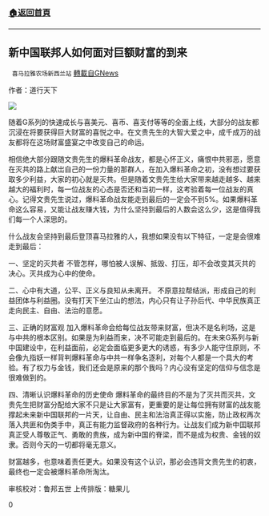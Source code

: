 ###  [:house:返回首頁](https://github.com/ourhimalayas/txt)
---

## 新中国联邦人如何面对巨额财富的到来
` 喜马拉雅农场新西兰站` [轉載自GNews](https://gnews.org/zh-hans/1166237/)

作者：道行天下

![]()![](https://gnews-media-offload.s3.amazonaws.com/wp-content/uploads/2021/05/02233229/050308.jpg)

随着G系列的快速成长与喜美元、喜币、喜支付等等的全面上线，大部分的战友都沉浸在将要获得巨大财富的喜悦之中。在文贵先生的大智大爱之中，成千成万的战友都将在这场财富盛宴之中改变自己的命运。

相信绝大部分跟随文贵先生的爆料革命战友，都是心怀正义，痛恨中共邪恶，愿意在灭共的路上献岀自己的一份力量的那群人，在加入爆料革命之初，没有想过要获取多少利益，大家的初心就是灭共。但是随着文贵先生给大家带来越走越多、越来越大的福利时，每一位战友的心态是否还和当初一样，这考验着每一位战友的真心。记得文贵先生说过，爆料革命战友能走到最后的一定会不到5%。如果爆料革命这么容易，又能让战友赚大钱，为什么坚持到最后的人数会这么少，这是值得我们每一个人深思的。

什么战友会坚持到最后登顶喜马拉雅的人，我想如果没有以下特征，一定是会很难走到最后：

一、坚定的灭共者 
不管怎样，哪怕被人误解、抵毁、打压，却不会改变其灭共的决心。灭共成为心中的使命。

二、心中有大道，公平、正义与良知从未离开。 
不原意拉帮结派，形成自己的利益团体与利益圈。没有打天下坐江山的想法，内心只有让子孙后代、中华民族真正走向民主、自由、法治的意愿。

三、正确的财富观 
加入爆料革命会给每位战友带来财富，但决不是名利场，这是与中共的根本区别。如果是为利益而来，决不可能走到最后的。在未来G系列与新中国建设中，在利益面前，必定会面临更多更大的诱惑，有多少人能守住原则，不会像九指妖一样背判爆料革命与中共一样争名逐利，对每个人都是一个具大的考验。有了权力与金钱，我们还会是原来的那个我吗？内心没有坚定的信仰与信念是很难做到的。

四、清晰认识爆料革命的历史使命 
爆料革命的最终目的不是为了灭共而灭共，文贵先生把财富分配给大家不只是让大家富有，更重要的是让每位拥有财富的战友能撑起未来新中国联邦的一片天，让自由、民主和法治真正得以实施，防止政权再次落入共匪和伪类手中，真正有能力监督政府的各种行为。让战友们成为新中囯联邦真正受人尊敬正气、勇敢的贵族，成为新中国的脊梁，而不是成为权贵、金钱的奴隶。否则今天的一切都将毫无意义。

财富越多，也意味着责任更大。如果没有这个认识，那必会违背文贵先生的初衷，最终也一定会被爆料革命所淘汰。

审核校对：鲁邦五世
上传排版：糖果儿

0
